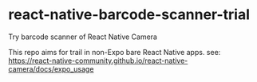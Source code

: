 # react-native-barcode-scanner-trial

Try barcode scanner of React Native Camera

This repo aims for trail in non-Expo bare React Native apps.
see: https://react-native-community.github.io/react-native-camera/docs/expo_usage
